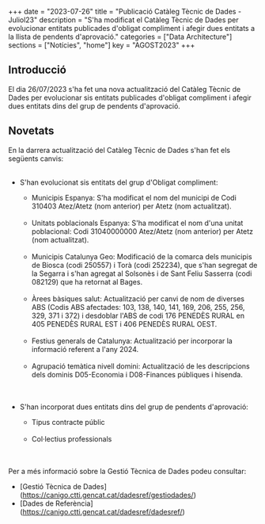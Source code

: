 +++
date        = "2023-07-26"
title       = "Publicació Catàleg Tècnic de Dades - Juliol23"
description = "S'ha modificat el Catàleg Tècnic de Dades per evolucionar entitats publicades d'obligat compliment i afegir dues entitats a la llista de pendents d'aprovació."
categories  = ["Data Architecture"]
sections    = ["Notícies", "home"]
key = "AGOST2023"
+++

## Introducció

El dia 26/07/2023 s'ha fet una nova actualització del Catàleg Tècnic de Dades per evolucionar sis entitats publicades d'obligat compliment i afegir dues entitats dins del grup de pendents d'aprovació.
 
## Novetats

En la darrera actualització del Catàleg Tècnic de Dades s'han fet els següents canvis:<br><br>

- S'han evolucionat sis entitats del grup d'Obligat compliment:<br>
  - Municipis Espanya: S'ha modificat el nom del municipi de Codi 310403 Atez/Atetz (nom anterior) per Atetz (nom actualitzat).<br><br>
  - Unitats poblacionals Espanya: S'ha modificat el nom d'una unitat poblacional: Codi 31040000000 Atez/Atetz (nom anterior) per Atetz (nom actualitzat).<br><br>
  - Municipis Catalunya Geo: Modificació de la comarca dels municipis de Biosca (codi 250557) i Torà (codi 252234), que s'han segregat de la Segarra i s'han agregat al Solsonès i de Sant Feliu Sasserra (codi 082129) que ha retornat al Bages.<br><br>
  - Àrees bàsiques salut: Actualització per canvi de nom de diverses ABS (Codis ABS afectades: 103, 138, 140, 141, 169, 206, 255, 256, 329, 371 i 372) i desdoblar l'ABS de codi 176 PENEDÈS RURAL en 405 PENEDÈS RURAL EST i 406 PENEDÈS RURAL OEST.<br><br>
  - Festius generals de Catalunya: Actualització per incorporar la informació referent a l'any 2024.<br><br>
  - Agrupació temàtica nivell domini: Actualització de les descripcions dels dominis D05-Economia i D08-Finances públiques i hisenda.<br><br><br>
  
- S'han incorporat dues entitats dins del grup de pendents d'aprovació:<br> 
  - Tipus contracte públic<br><br>
  - Col·lectius professionals<br><br><br>

  
Per a més informació sobre la Gestió Tècnica de Dades podeu consultar:

* [Gestió Tècnica de Dades] (https://canigo.ctti.gencat.cat/dadesref/gestiodades/)
* [Dades de Referència] (https://canigo.ctti.gencat.cat/dadesref/dadesref/)

